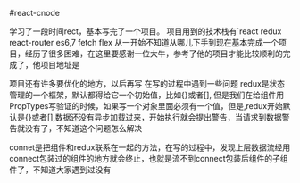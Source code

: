 #react-cnode

学习了一段时间rect，基本写完了一个项目。
项目用到的技术栈有`react redux react-router es6,7 fetch flex
从一开始不知道从哪儿下手到现在基本完成一个项目，经历了很多困难，在这里要感谢一位大牛，参考了他的项目才能比较顺利的完成了，他项目地址是
<a href="http://react-china.org/t/webpack-react-react-router-redux-less-flex-css-es6-react-cnode/6332/117"></a>

项目还有许多要优化的地方，以后再写
在写的过程中遇到一些问题
redux是状态管理的一个框架，默认都得给它一个初始值，比如{}或者[],
但是我们在给组件用PropTypes写验证的时候，如果写一个对象里面必须有一个值，但是,redux开始默认是{}或者[],数据还没有异步加载过来，开始执行就会提出警告，当请求到数据警告就没有了，不知道这个问题怎么解决

connet是把组件和redux联系在一起的方法，在写的过程中，发现上层数据流经用connect包装过的组件的地方就会终止，也就是流不到connect包装后组件的子组件了，不知道大家遇到过没有

